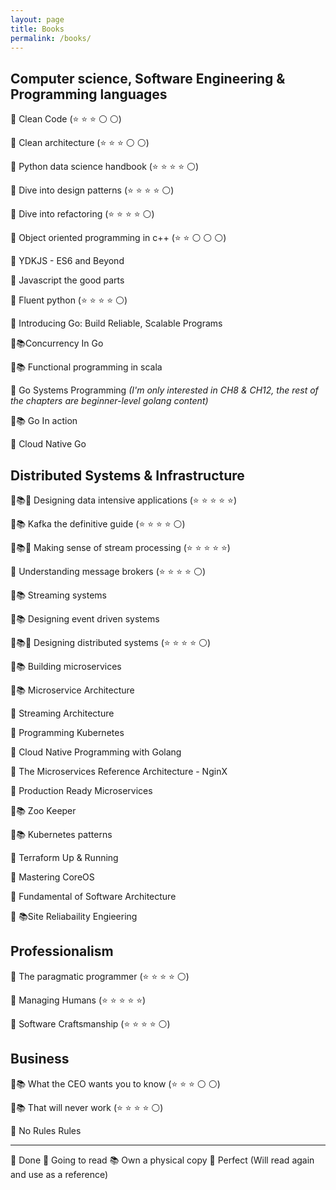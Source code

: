 ```yaml
---
layout: page
title: Books
permalink: /books/
---
```


## Computer science, Software Engineering & Programming languages

🏁 Clean Code (⭐ ⭐ ⭐ ⚪ ⚪)

🏁 Clean architecture (⭐ ⭐ ⭐ ⚪ ⚪)

🏁 Python data science handbook (⭐ ⭐ ⭐ ⭐ ⚪)

🏁 Dive into design patterns (⭐ ⭐ ⭐ ⭐ ⚪)

🏁 Dive into refactoring (⭐ ⭐ ⭐ ⭐ ⚪)

🏁 Object oriented programming in c++ (⭐ ⭐ ⚪ ⚪ ⚪)

📌 YDKJS - ES6 and Beyond

📌 Javascript the good parts

🏁 Fluent python (⭐ ⭐ ⭐ ⭐ ⚪)

📌 Introducing Go: Build Reliable, Scalable Programs

📌📚Concurrency In Go 

📌📚 Functional programming in scala

📌 Go Systems Programming _(I'm only interested in CH8 & CH12, the rest of the chapters are beginner-level golang content)_

📌📚 Go In action

📌 Cloud Native Go



## Distributed Systems & Infrastructure 

🏁📚💯 Designing data intensive applications (⭐ ⭐ ⭐ ⭐ ⭐)

🏁📚 Kafka the definitive guide (⭐ ⭐ ⭐ ⭐ ⚪)

🏁📚💯 Making sense of stream processing (⭐ ⭐ ⭐ ⭐ ⭐)

🏁 Understanding message brokers (⭐ ⭐ ⭐ ⭐ ⚪)

📌📚 Streaming systems

📌📚 Designing event driven systems

🏁📚💯 Designing distributed systems (⭐ ⭐ ⭐ ⭐ ⚪) 

📌📚 Building microservices

📌📚 Microservice Architecture

📌 Streaming Architecture

📌 Programming Kubernetes

📌 Cloud Native Programming with Golang

📌 The Microservices Reference Architecture - NginX

📌 Production Ready Microservices

📌📚 Zoo Keeper

📌📚 Kubernetes patterns

📌 Terraform Up & Running

📌 Mastering CoreOS

📌 Fundamental of Software Architecture

📌 📚Site Reliabaility Engieering

## Professionalism

🏁 The paragmatic programmer (⭐ ⭐ ⭐ ⭐ ⚪) 

🏁 Managing Humans (⭐ ⭐ ⭐ ⭐ ⭐) 

🏁 Software Craftsmanship (⭐ ⭐ ⭐ ⭐ ⚪) 

## Business

🏁📚 What the CEO wants you to know (⭐ ⭐ ⭐ ⚪ ⚪)

🏁📚 That will never work (⭐ ⭐ ⭐ ⭐ ⚪)

📌 No Rules Rules


-----
🏁 Done
📌 Going to read
📚 Own a physical copy
💯 Perfect (Will read again and use as a reference)
